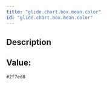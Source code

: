 ```yaml
---
title: "glide.chart.box.mean.color"
id: "glide.chart.box.mean.color"
---
```

## Description



## Value: 
```
#2f7ed8
```